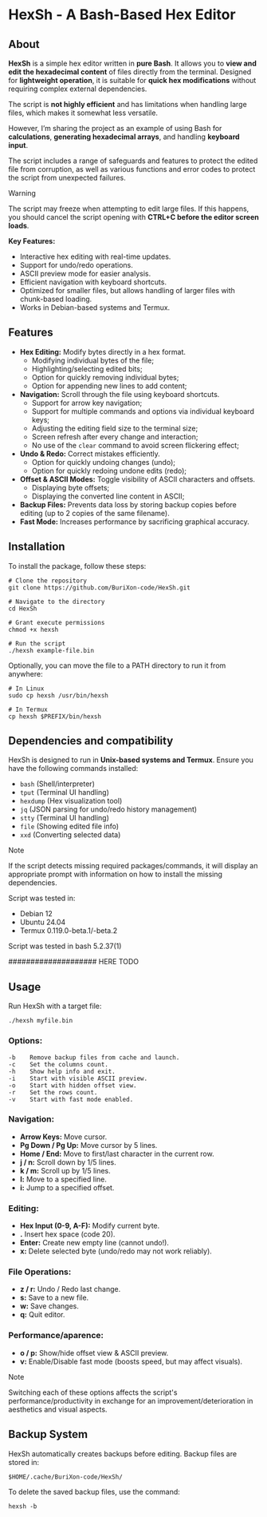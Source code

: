 # HexSh - A Bash-Based Hex Editor

## About

**HexSh** is a simple hex editor written in **pure Bash**. It allows you to **view and edit the hexadecimal content** of files directly from the terminal. Designed for **lightweight operation**, it is suitable for **quick hex modifications** without requiring complex external dependencies.

The script is **not highly efficient** and has limitations when handling large files, which makes it somewhat less versatile.

However, I’m sharing the project as an example of using Bash for **calculations**, **generating hexadecimal arrays**, and handling **keyboard input**.

The script includes a range of safeguards and features to protect the edited file from corruption, as well as various functions and error codes to protect the script from unexpected failures.

>[!WARNING]
> The script may freeze when attempting to edit large files.
> If this happens, you should cancel the script opening with **CTRL+C before the editor screen loads**.

**Key Features:**

- Interactive hex editing with real-time updates.
- Support for undo/redo operations.
- ASCII preview mode for easier analysis.
- Efficient navigation with keyboard shortcuts.
- Optimized for smaller files, but allows handling of larger files with chunk-based loading.
- Works in Debian-based systems and Termux.

## Features

- **Hex Editing:** Modify bytes directly in a hex format.
  - Modifying individual bytes of the file;
  - Highlighting/selecting edited bits;
  - Option for quickly removing individual bytes;
  - Option for appending new lines to add content;
- **Navigation:** Scroll through the file using keyboard shortcuts.
  - Support for arrow key navigation;
  - Support for multiple commands and options via individual keyboard keys;
  - Adjusting the editing field size to the terminal size;
  - Screen refresh after every change and interaction;
  - No use of the `clear` command to avoid screen flickering effect;
- **Undo & Redo:** Correct mistakes efficiently.
  - Option for quickly undoing changes (undo);
  - Option for quickly redoing undone edits (redo);
- **Offset & ASCII Modes:** Toggle visibility of ASCII characters and offsets.
  - Displaying byte offsets;
  - Displaying the converted line content in ASCII;
- **Backup Files:** Prevents data loss by storing backup copies before editing (up to 2 copies of the same filename).
- **Fast Mode:** Increases performance by sacrificing graphical accuracy.

## Installation

To install the package, follow these steps:

```
# Clone the repository
git clone https://github.com/BuriXon-code/HexSh.git
```

```
# Navigate to the directory
cd HexSh
```

```
# Grant execute permissions
chmod +x hexsh
```

```
# Run the script
./hexsh example-file.bin
```

Optionally, you can move the file to a PATH directory to run it from anywhere:

```
# In Linux
sudo cp hexsh /usr/bin/hexsh
```

```
# In Termux
cp hexsh $PREFIX/bin/hexsh
```

## Dependencies and compatibility

HexSh is designed to run in **Unix-based systems and Termux**.
Ensure you have the following commands installed:

- `bash` (Shell/interpreter)
- `tput` (Terminal UI handling)
- `hexdump` (Hex visualization tool)
- `jq` (JSON parsing for undo/redo history management)
- `stty` (Terminal UI handling)
- `file` (Showing edited file info)
- `xxd` (Converting selected data)

>[!NOTE]
> If the script detects missing required packages/commands, it will display an appropriate prompt with information on how to install the missing dependencies.

Script was tested in:

- Debian 12
- Ubuntu 24.04
- Termux 0.119.0-beta.1/-beta.2

Script was tested in bash 5.2.37(1)

#################### HERE TODO

## Usage

Run HexSh with a target file:

```
./hexsh myfile.bin
```

### Options:

```
-b    Remove backup files from cache and launch.
-c    Set the columns count.
-h    Show help info and exit.
-i    Start with visible ASCII preview.
-o    Start with hidden offset view.
-r    Set the rows count.
-v    Start with fast mode enabled.
```

### Navigation:

- **Arrow Keys:** Move cursor.
- **Pg Down / Pg Up:** Move cursor by 5 lines.
- **Home / End:** Move to first/last character in the current row.
- **j / n:** Scroll down by 1/5 lines.
- **k / m:** Scroll up by 1/5 lines.
- **l:** Move to a specified line.
- **i:** Jump to a specified offset.

### Editing:

- **Hex Input (0-9, A-F):** Modify current byte.
- **.** Insert hex space (code 20).
- **Enter:** Create new empty line (cannot undo!).
- **x:** Delete selected byte (undo/redo may not work reliably).

### File Operations:

- **z / r:** Undo / Redo last change.
- **s:** Save to a new file.
- **w:** Save changes.
- **q:** Quit editor.

### Performance/aparence:

- **o / p:** Show/hide offset view & ASCII preview.
- **v:** Enable/Disable fast mode (boosts speed, but may affect visuals).

>[!NOTE]
> Switching each of these options affects the script's performance/productivity in exchange for an improvement/deterioration in aesthetics and visual aspects.

## Backup System

HexSh automatically creates backups before editing. Backup files are stored in:

```
$HOME/.cache/BuriXon-code/HexSh/
```

To delete the saved backup files, use the command:

```
hexsh -b
```
